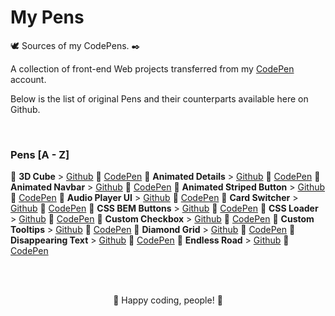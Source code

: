 # My Pens

🕊️ Sources of my CodePens. ✒️

A collection of front-end Web projects transferred from my [CodePen](https://codepen.io/igorskyflyer/pens/public/) account.

Below is the list of original Pens and their counterparts available here on Github.

<br>

### Pens [A - Z]

📌 **3D Cube** &gt; [Github](https://github.com/igorskyflyer/my-pens/tree/main/3d-cube) 🧿 [CodePen](https://codepen.io/igorskyflyer/pen/dBNKeL)
📌 **Animated Details** &gt; [Github](https://github.com/igorskyflyer/my-pens/tree/main/animated-details) 🧿 [CodePen](https://codepen.io/igorskyflyer/pen/ZdZjqw)
📌 **Animated Navbar** &gt; [Github](https://github.com/igorskyflyer/my-pens/tree/main/animated-navbar) 🧿 [CodePen](https://codepen.io/igorskyflyer/pen/BgQxpE)
📌 **Animated Striped Button** &gt; [Github](https://github.com/igorskyflyer/my-pens/tree/main/animated-striped-button) 🧿 [CodePen](https://codepen.io/igorskyflyer/pen/JQVaOE)
📌 **Audio Player UI** &gt; [Github](https://github.com/igorskyflyer/my-pens/tree/main/audio-player-ui) 🧿 [CodePen](https://codepen.io/igorskyflyer/details/OYaLrb)
📌 **Card Switcher** &gt; [Github](https://github.com/igorskyflyer/my-pens/tree/main/card-switcher) 🧿 [CodePen](https://codepen.io/igorskyflyer/pen/orGMdy)
📌 **CSS BEM Buttons** &gt; [Github](https://github.com/igorskyflyer/my-pens/tree/main/css-bem-buttons) 🧿 [CodePen](https://codepen.io/igorskyflyer/pen/MWgOERq)
📌 **CSS Loader** &gt; [Github](https://github.com/igorskyflyer/my-pens/tree/main/css-loader) 🧿 [CodePen](https://codepen.io/igorskyflyer/pen/qedjjN)
📌 **Custom Checkbox** &gt; [Github](https://github.com/igorskyflyer/my-pens/tree/main/custom-checkbox) 🧿 [CodePen](https://codepen.io/igorskyflyer/pen/gNmwQQ)
📌 **Custom Tooltips** &gt; [Github](https://github.com/igorskyflyer/my-pens/tree/main/custom-tooltips) 🧿 [CodePen](https://codepen.io/igorskyflyer/pen/VwexbQz)
📌 **Diamond Grid** &gt; [Github](https://github.com/igorskyflyer/my-pens/tree/main/diamond-grid) 🧿 [CodePen](https://codepen.io/igorskyflyer/pen/PrdKej)
📌 **Disappearing Text** &gt; [Github](https://github.com/igorskyflyer/my-pens/tree/main/disappearing-text) 🧿 [CodePen](https://codepen.io/igorskyflyer/pen/LKqwXr)
📌 **Endless Road** &gt; [Github](https://github.com/igorskyflyer/my-pens/tree/main/endless-road) 🧿 [CodePen](https://codepen.io/igorskyflyer/pen/QXBrXz)

<br>
<br>

<p align="center">
🎉 Happy coding, people! 🙌
</p>
